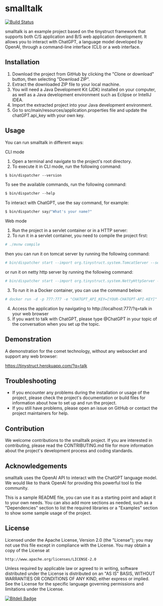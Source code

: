 
smalltalk
==
[![Build Status](https://travis-ci.org/tinystruct/smalltalk.svg?branch=master)](https://travis-ci.org/m0ver/tinystruct2.0)

smalltalk is an example project based on the tinystruct framework that supports both C/S application and B/S web application development. It allows you to interact with ChatGPT, a language model developed by OpenAI, through a command-line interface (CLI) or a web interface.

Installation
---
1. Download the project from GitHub by clicking the "Clone or download" button, then selecting "Download ZIP".
2. Extract the downloaded ZIP file to your local machine.
3. You will need a Java Development Kit (JDK) installed on your computer, as well as a Java development environment such as Eclipse or IntelliJ IDEA.
4. Import the extracted project into your Java development environment.
5. Go to src/main/resources/application.properties file and update the chatGPT.api_key with your own key.

Usage
---
You can run smalltalk in different ways:

CLI mode
1. Open a terminal and navigate to the project's root directory.
2. To execute it in CLI mode, run the following command:
```tcsh
$ bin/dispatcher --version
```
To see the available commands, run the following command:
```tcsh
$ bin/dispatcher --help
```
To interact with ChatGPT, use the say command, for example:
```tcsh
$ bin/dispatcher say/"What's your name?"
```
Web mode

1. Run the project in a servlet container or in a HTTP server:
2. To run it in a servlet container, you need to compile the project first:
```tcsh
# ./mvnw compile
```
then you can run it on tomcat server by running the following command:

```tcsh
# bin/dispatcher start --import org.tinystruct.system.TomcatServer --server-port 777
```
or run it on netty http server by running the following command:

```tcsh
# bin/dispatcher start --import org.tinystruct.system.NettyHttpServer --server-port 777
```
3. To run it in a Docker container, you can use the command below:

```tcsh
# docker run -d -p 777:777 -e "CHATGPT_API_KEY=[YOUR-CHATGPT-API-KEY]" m0ver/smalltalk
```
4. Access the application by navigating to http://localhost:777/?q=talk in your web browser
5. If you want to talk with ChatGPT, please type @ChatGPT in your topic of the conversation when you set up the topic.

Demonstration
---
A demonstration for the comet technology, without any websocket and support any web browser:

https://tinystruct.herokuapp.com/?q=talk

Troubleshooting
---
* If you encounter any problems during the installation or usage of the project, please check the project's documentation or build files for information about how to set up and run the project.
* If you still have problems, please open an issue on GitHub or contact the project maintainers for help.

Contribution
---
We welcome contributions to the smalltalk project. If you are interested in contributing, please read the CONTRIBUTING.md file for more information about the project's development process and coding standards.

Acknowledgements
---
smalltalk uses the OpenAI API to interact with the ChatGPT language model. We would like to thank OpenAI for providing this powerful tool to the community.

This is a sample README file, you can use it as a starting point and adapt it to your own needs. You can also add more sections as needed, such as a "Dependencies" section to list the required libraries or a "Examples" section to show some sample usage of the project.

License
---

Licensed under the Apache License, Version 2.0 (the "License");
you may not use this file except in compliance with the License.
You may obtain a copy of the License at

    http://www.apache.org/licenses/LICENSE-2.0

Unless required by applicable law or agreed to in writing, software
distributed under the License is distributed on an "AS IS" BASIS,
WITHOUT WARRANTIES OR CONDITIONS OF ANY KIND, either express or implied.
See the License for the specific language governing permissions and
limitations under the License.


[![Bitdeli Badge](https://d2weczhvl823v0.cloudfront.net/m0ver/tinystruct2.0/trend.png)](https://bitdeli.com/free "Bitdeli Badge")
